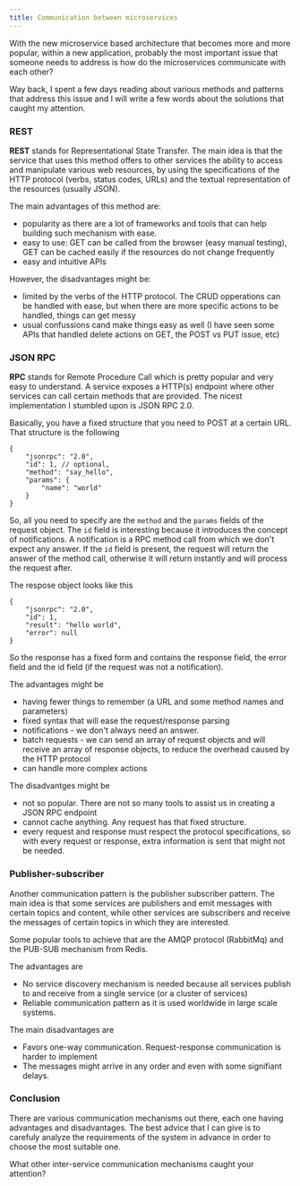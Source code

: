 ```yaml
---
title: Communication between microservices
---
```


With the new microservice based architecture that becomes more and more popular,
within a new application, probably the most important issue that someone needs to
address is how do the microservices communicate with each other?

Way back, I spent a few days reading about various methods and patterns that address 
this issue and I will write a few words about the solutions that caught my attention.

### REST

**REST** stands for Representational State Transfer. The main idea is that the service that
uses this method offers to other services the ability to access and manipulate various web
resources, by using the specifications of the HTTP protocol (verbs, status codes, URLs) and
the textual representation of the resources (usually JSON).

The main advantages of this method are:

- popularity as there are a lot of frameworks and tools that can help building such
  mechanism with ease.
- easy to use: GET can be called from the browser (easy manual testing), GET can be
  cached easily if the resources do not change frequently
- easy and intuitive APIs

However, the disadvantages might be:

- limited by the verbs of the HTTP protocol. The CRUD opperations can be handled
  with ease, but when there are more specific actions to be handled, things can 
  get messy
- usual confussions cand make things easy as well (I have seen some APIs that
  handled delete actions on GET, the POST vs PUT issue, etc)


### JSON RPC

**RPC** stands for Remote Procedure Call which is pretty popular and very easy to
understand. A service exposes a HTTP(s) endpoint where other services can call 
certain methods that are provided. The nicest implementation I stumbled upon is
JSON RPC 2.0. 

Basically, you have a fixed structure that you need to POST at a certain URL. That structure
is the following

```
{
	"jsonrpc": "2.0",
	"id": 1, // optional,
	"method": "say_hello",
	"params": {
		"name": "world"
	}
}
```

So, all you need to specify are the ``method`` and the ``params`` fields of the request
object. The ``id`` field is interesting because it introduces the concept of notifications.
A notification is a RPC method call from which we don't expect any answer. If the ``id`` field
is present, the request will return the answer of the method call, otherwise it will return 
instantly and will process the request after.

The respose object looks like this

```
{
    "jsonrpc": "2.0",
    "id": 1,
    "result": "hello world",
    "error": null
}
```

So the response has a fixed form and contains the response field, the error field and the id field (if
the request was not a notification). 

The advantages might be

- having fewer things to remember (a URL and some method names and parameters)
- fixed syntax that will ease the request/response parsing
- notifications - we don't always need an answer.
- batch requests - we can send an array of request objects and will receive an array
  of response objects, to reduce the overhead caused by the HTTP protocol
- can handle more complex actions

The disadvantges might be

- not so popular. There are not so many tools to assist us in creating a 
  JSON RPC endpoint
- cannot cache anything. Any request has that fixed structure.
- every request and response must respect the protocol specifications, so
  with every request or response, extra information is sent that might not
  be needed.


### Publisher-subscriber

Another communication pattern is the publisher subscriber pattern. The main idea
is that some services are publishers and emit messages with certain topics and
content, while other services are subscribers and receive the messages of
certain topics in which they are interested.

Some popular tools to achieve that are the AMQP protocol (RabbitMq) and the PUB-SUB mechanism
from Redis.

The advantages are 

- No service discovery mechanism is needed because all services publish to and receive from
  a single service (or a cluster of services)
- Reliable communication pattern as it is used worldwide in large scale systems.

The main disadvantages are

- Favors one-way communication. Request-response communication is harder to implement
- The messages might arrive in any order and even with some signifiant delays.


### Conclusion

There are various communication mechanisms out there, each one having advantages
and disadvantages. The best advice that I can give is to carefuly analyze the 
requirements of the system in advance in order to choose the most suitable one.

What other inter-service communication mechanisms caught your attention?